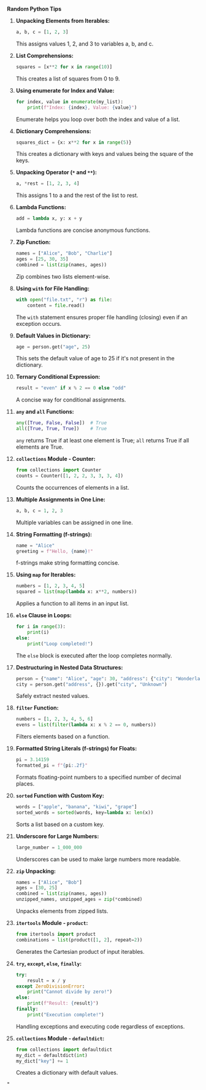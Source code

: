 **Random Python Tips**

1. **Unpacking Elements from Iterables:**
   ```python
   a, b, c = [1, 2, 3]
   ```

   This assigns values 1, 2, and 3 to variables a, b, and c.

2. **List Comprehensions:**
   ```python
   squares = [x**2 for x in range(10)]
   ```

   This creates a list of squares from 0 to 9.

3. **Using enumerate for Index and Value:**
   ```python
   for index, value in enumerate(my_list):
       print(f"Index: {index}, Value: {value}")
   ```

   Enumerate helps you loop over both the index and value of a list.

4. **Dictionary Comprehensions:**
   ```python
   squares_dict = {x: x**2 for x in range(5)}
   ```

   This creates a dictionary with keys and values being the square of the keys.

5. **Unpacking Operator (`*` and `**`):**
   ```python
   a, *rest = [1, 2, 3, 4]
   ```

   This assigns 1 to a and the rest of the list to rest.

6. **Lambda Functions:**
   ```python
   add = lambda x, y: x + y
   ```

   Lambda functions are concise anonymous functions.

7. **Zip Function:**
   ```python
   names = ["Alice", "Bob", "Charlie"]
   ages = [25, 30, 35]
   combined = list(zip(names, ages))
   ```

   Zip combines two lists element-wise.

8. **Using `with` for File Handling:**
   ```python
   with open("file.txt", "r") as file:
       content = file.read()
   ```

   The `with` statement ensures proper file handling (closing) even if an exception occurs.


9. **Default Values in Dictionary:**
   ```python
   age = person.get("age", 25)
   ```

   This sets the default value of age to 25 if it's not present in the dictionary.

10. **Ternary Conditional Expression:**
    ```python
    result = "even" if x % 2 == 0 else "odd"
    ```

    A concise way for conditional assignments.

11. **`any` and `all` Functions:**
    ```python
    any([True, False, False])  # True
    all([True, True, True])    # True
    ```

    `any` returns True if at least one element is True; `all` returns True if all elements are True.

12. **`collections` Module - Counter:**
    ```python
    from collections import Counter
    counts = Counter([1, 2, 2, 3, 3, 3, 4])
    ```

    Counts the occurrences of elements in a list.

13. **Multiple Assignments in One Line:**
    ```python
    a, b, c = 1, 2, 3
    ```

    Multiple variables can be assigned in one line.

14. **String Formatting (f-strings):**
    ```python
    name = "Alice"
    greeting = f"Hello, {name}!"
    ```

    f-strings make string formatting concise.

15. **Using `map` for Iterables:**
    ```python
    numbers = [1, 2, 3, 4, 5]
    squared = list(map(lambda x: x**2, numbers))
    ```

    Applies a function to all items in an input list.

16. **`else` Clause in Loops:**
    ```python
    for i in range(3):
        print(i)
    else:
        print("Loop completed!")
    ```

    The `else` block is executed after the loop completes normally.

17. **Destructuring in Nested Data Structures:**
    ```python
    person = {"name": "Alice", "age": 30, "address": {"city": "Wonderland", "zip": "12345"}}
    city = person.get("address", {}).get("city", "Unknown")
    ```

    Safely extract nested values.

18. **`filter` Function:**
    ```python
    numbers = [1, 2, 3, 4, 5, 6]
    evens = list(filter(lambda x: x % 2 == 0, numbers))
    ```

    Filters elements based on a function.

19. **Formatted String Literals (f-strings) for Floats:**
    ```python
    pi = 3.14159
    formatted_pi = f"{pi:.2f}"
    ```

    Formats floating-point numbers to a specified number of decimal places.

20. **`sorted` Function with Custom Key:**
    ```python
    words = ["apple", "banana", "kiwi", "grape"]
    sorted_words = sorted(words, key=lambda x: len(x))
    ```

    Sorts a list based on a custom key.

21. **Underscore for Large Numbers:**
    ```python
    large_number = 1_000_000
    ```

    Underscores can be used to make large numbers more readable.

22. **`zip` Unpacking:**
    ```python
    names = ["Alice", "Bob"]
    ages = [30, 25]
    combined = list(zip(names, ages))
    unzipped_names, unzipped_ages = zip(*combined)
    ```

    Unpacks elements from zipped lists.

23. **`itertools` Module - `product`:**
    ```python
    from itertools import product
    combinations = list(product([1, 2], repeat=2))
    ```

    Generates the Cartesian product of input iterables.

24. **`try`, `except`, `else`, `finally`:**
    ```python
    try:
        result = x / y
    except ZeroDivisionError:
        print("Cannot divide by zero!")
    else:
        print(f"Result: {result}")
    finally:
        print("Execution complete!")
    ```

    Handling exceptions and executing code regardless of exceptions.

25. **`collections` Module - `defaultdict`:**
    ```python
    from collections import defaultdict
    my_dict = defaultdict(int)
    my_dict["key"] += 1
    ```

    Creates a dictionary with default values.

"
